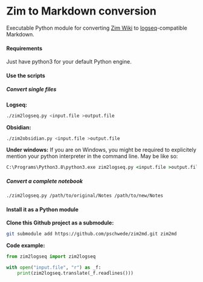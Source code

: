 # Zim to Markdown conversion

Executable Python module for converting [Zim Wiki](https://zim-wiki.org) to [logseq](https://github.com/logseq/logseq)-compatible Markdown.

#### Requirements

Just have python3 for your default Python engine.

#### Use the scripts

##### Convert single files

**Logseq:**
```bash
./zim2logseq.py <input.file >output.file
```

**Obsidian:**
```bash
./zim2obsidian.py <input.file >output.file
```

**Under windows:**
If you are on Windows, you might be required to explicitely mention your python interpreter in the command line. May be like so:
```cmd
C:\Programs\Python3.8\python3.exe zim2logseq.py <input.file >output.file
```

##### Convert a complete notebook

```bash
./zim2logseq.py /path/to/original/Notes /path/to/new/Notes
```

#### Install it as a Python module

**Clone this Github project as a submodule:**
```bash
git submodule add https://github.com/pschwede/zim2md.git zim2md
```

**Code example:**
```python
from zim2logseq import zim2logseq

with open("input.file", "r") as _f:
	print(zim2logseq.translate(_f.readlines()))
```
